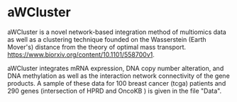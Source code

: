 # aWCluster
aWCluster is a novel network-based integration method of multiomics data as well as a clustering technique founded on the Wasserstein (Earth Mover's) distance from the theory of optimal mass transport.  https://www.biorxiv.org/content/10.1101/558700v1.



aWCluster integrates mRNA expression, DNA copy number alteration, and DNA methylation as well as the interaction network connectivity of the gene products.
A sample of these data for 100 breast cancer (tcga) patients and 290 genes (intersection of HPRD and OncoKB ) is given in the file "Data".
